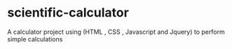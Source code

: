 # scientific-calculator
A calculator project using (HTML , CSS , Javascript  and Jquery) to perform simple calculations
